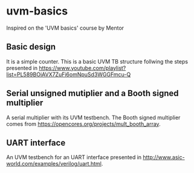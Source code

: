 # uvm-basics
Inspired on the 'UVM basics' course by Mentor

## Basic design 

It is a simple counter. This is a basic UVM TB structure follwing the steps presented in 
https://www.youtube.com/playlist?list=PL589BOiAVX7ZuFi6omNpuSd3WGGFmcu-Q

## Serial unsigned mutiplier and a Booth signed multiplier

A serial multiplier with its UVM testbench.
The Booth signed multiplier comes from https://opencores.org/projects/mult_booth_array.

## UART interface

An UVM testbench for an UART interface presented in http://www.asic-world.com/examples/verilog/uart.html.

